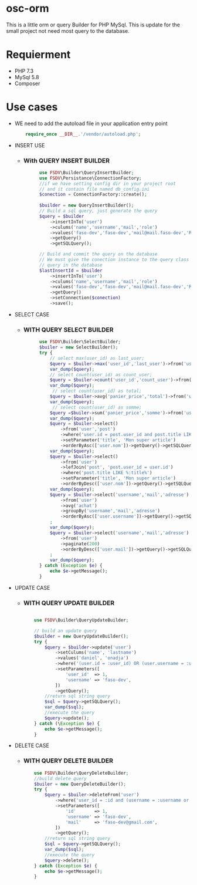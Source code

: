 # osc-orm
This is a little orm or query Builder for PHP MySql. This is update for the small project not need most query to the database.

# Requierment
  - PHP 7.3
  - MySql 5.8
  - Composer

# Use cases
  - WE need to add the autoload file in your application entry point

    ```php
        require_once __DIR__.'/vendor/autoload.php';
  - INSERT USE
    - ### With QUERY INSERT BUILDER

      ```php
            use FSDV\Builder\QueryInsertBuilder;
            use FSDV\Persistance\ConnectionFactory;
            //if we have setting config dir in your project root
            // and it contain file named db_config.ini
            $conection = ConnectionFactory::create();
            
            $builder = new QueryInsertBuilder();
            // Build a sql query, just generate the query 
            $query = $builder
                ->insertInTo('user')
                ->culums('name','username','mail','role')
                ->values('faso-dev','faso-dev','mail@mail.faso-dev','ROLE_SUPER_ADMIN')
                ->getQuery()
                ->getSQLQuery();
    
            // Build and commit the query on the database
            // We must give the conection instance to the query class to commit 
            // query in the database
            $lastInsertId = $builder
                ->insertInTo('user')
                ->culums('name','username','mail','role')
                ->values('faso-dev','faso-dev','mail@mail.faso-dev','ROLE_SUPER_ADMIN')
                ->getQuery()
                ->setConnection($conection)
                ->save();
  
  - SELECT CASE
    - ### WITH QUERY SELECT BUILDER
      ```php
            use FSDV\Builder\SelectBuilder;
            $builer = new SelectBuilder();
            try {
                // select max(user_id) as last_user;
                $query = $builer->max('user_id','last_user')->from('user')->getQuery()->getSQLQuery();
                var_dump($query);
                // select count(user_id) as count_user;
                $query = $builer->count('user_id','count_user')->from('user')->getQuery()->getSQLQuery();
                var_dump($query);
                 // select count(user_id) as total;
                $query = $builer->avg('panier_price','total')->from('user')->getQuery()->getSQLQuery();
                var_dump($query);
                 // select count(user_id) as somme;
                $query =$builer->sum('panier_price','somme')->from('user')->getQuery()->getSQLQuery();
                var_dump($query);
                $query = $builer->select()
                    ->from('user','post')
                    ->where('user.id = post.user_id and post.title LIKE %:title%')
                    ->setParameter('title', 'Mon super article')
                    ->orderByAsc(['user.nom'])->getQuery()->getSQLQuery();
                var_dump($query);
                $query = $builer->select()
                    ->from('user')
                    ->lefJoin('post', 'post.user_id = user.id')
                    ->where('post.title LIKE %:title%')
                    ->setParameter('title', 'Mon super article')
                    ->orderByDesc(['user.nom'])->getQuery()->getSQLQuery();
                var_dump($query);
                $query = $builer->select('username','mail','adresse')
                    ->from('user')
                    ->avg('achat')
                    ->groupBy('username','mail','adresse')
                    ->orderByAsc(['user.username'])->getQuery()->getSQLQuery();
                ;
                var_dump($query);
                $query = $builer->select('username','mail','adresse')
                    ->from('user')
                    ->paginate(200)
                    ->orderByDesc(['user.mail'])->getQuery()->getSQLQuery();
                ;
                var_dump($query);
            } catch (Exception $e) {
                echo $e->getMessage();
            }
  - UPDATE CASE
    - ### WITH QUERY UPDATE BUILDER
        ```php
        
            use FSDV\Builder\QueryUpdateBuilder;

            // build an update query 
            $builder = new QueryUpdateBuilder();
            try {
                $query = $builder->update('user')
                    ->setCulums('name', 'lastname')
                    ->values('daniel', 'onadja')
                    ->where('(user.id = :user_id) OR (user.username = :username)')
                    ->setParameters([
                        'user_id'  => 1,
                        'username' => 'faso-dev',
                    ])
                    ->getQuery();
                //return sql string query
                $sql = $query->getSQLQuery();
                var_dump($sql);
                //execute the query
                $query->update();
            } catch (\Exception $e) {
                echo $e->getMessage();
            }
  - DELETE CASE
    - ### WITH QUERY DELETE BUILDER
        ```php
            use FSDV\Builder\QueryDeleteBuilder;
            //build delete query
            $builer = new QueryDeleteBuilder();
            try {
                $query = $builer->deleteFrom('user')
                    ->where('user_id = :id and (username = :username or email = :mail)')
                    ->setParameters([
                        'id'       => 1,
                        'username' => 'faso-dev',
                        'mail'     => 'faso-dev@gmail.com',
                    ])
                    ->getQuery();
                //return sql string query
                $sql = $query->getSQLQuery();
                var_dump($sql);
                //execute the query
                $query->delete();
            } catch (Exception $e) {
                echo $e->getMessage();
            }
